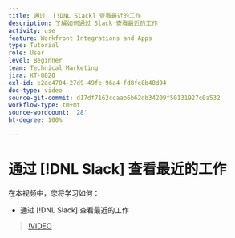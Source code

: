 ```yaml
---
title: 通过  [!DNL Slack] 查看最近的工作
description: 了解如何通过 Slack 查看最近的工作
activity: use
feature: Workfront Integrations and Apps
type: Tutorial
role: User
level: Beginner
team: Technical Marketing
jira: KT-8820
exl-id: e2ac4704-27d9-49fe-96a4-fd8fe8b48d94
doc-type: video
source-git-commit: d17df7162ccaab6b62db34209f50131927c0a532
workflow-type: tm+mt
source-wordcount: '28'
ht-degree: 100%

---
```


# 通过 [!DNL Slack] 查看最近的工作

在本视频中，您将学习如何：

* 通过 [!DNL Slack] 查看最近的工作

>[!VIDEO](https://video.tv.adobe.com/v/335120/?quality=12&learn=on&enablevpops)
